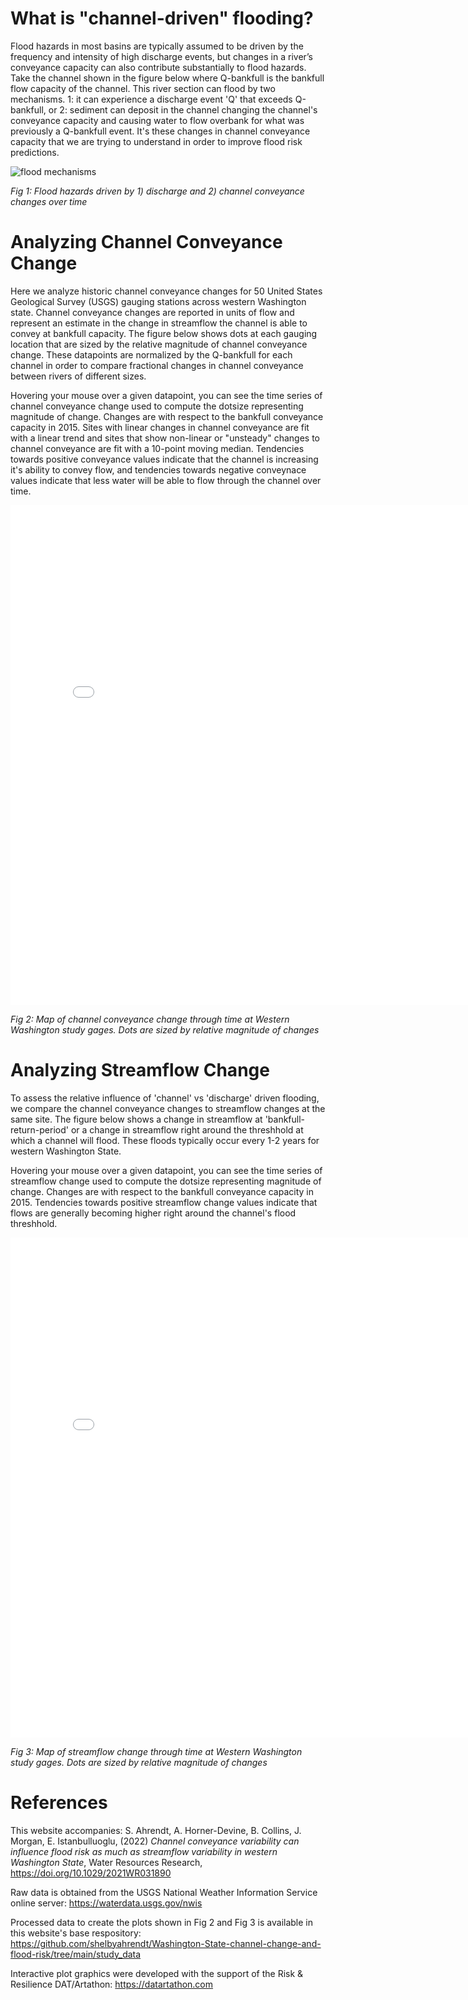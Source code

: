 # What is "channel-driven" flooding?
Flood hazards in most basins are typically assumed to be driven by the frequency and intensity of high discharge events, but changes in a river’s conveyance capacity can also contribute substantially to flood hazards. Take the channel shown in the figure below where Q-bankfull is the bankfull flow capacity of the channel. This river section can flood by two mechanisms. 1: it can experience a discharge event 'Q' that exceeds Q-bankfull, or 2: sediment can deposit in the channel changing the channel's conveyance capacity and causing water to flow overbank for what was previously a Q-bankfull event. It's these changes in channel conveyance capacity that we are trying to understand in order to improve flood risk predictions.

<img src="https://i.imgur.com/FN0xYpt.png" alt="flood mechanisms"/>

*Fig 1: Flood hazards driven by 1) discharge and 2) channel conveyance changes over time*

# Analyzing Channel Conveyance Change

Here we analyze historic channel conveyance changes for 50 United States Geological Survey (USGS) gauging stations across western Washington state. Channel conveyance changes are reported in units of flow and represent an estimate in the change in streamflow the channel is able to convey at bankfull capacity. The figure below shows dots at each gauging location that are sized by the relative magnitude of channel conveyance change. These datapoints are normalized by the Q-bankfull for each channel in order to compare fractional changes in channel conveyance between rivers of different sizes.

Hovering your mouse over a given datapoint, you can see the time series of channel conveyance change used to compute the dotsize representing magnitude of change. Changes are with respect to the bankfull conveyance capacity in 2015. Sites with linear changes in channel conveyance are fit with a linear trend and sites that show non-linear or "unsteady" changes to channel conveyance are fit with a 10-point moving median. Tendencies towards positive conveyance values indicate that the channel is increasing it's ability to convey flow, and tendencies towards negative conveynace values indicate that less water will be able to flow through the channel over time.

<iframe src="channel_change_map.html"
    sandbox="allow-same-origin allow-scripts"
    width="800"
    height="800"
    scrolling="yes"
    seamless="seamless"
    frameborder="0">
</iframe>

*Fig 2: Map of channel conveyance change through time at Western Washington study gages. Dots are sized by relative magnitude of changes*

# Analyzing Streamflow Change

To assess the relative influence of 'channel' vs 'discharge' driven flooding, we compare the channel conveyance changes to streamflow changes at the same site. The figure below shows a change in streamflow at 'bankfull-return-period' or a change in streamflow right around the threshhold at which a channel will flood. These floods typically occur every 1-2 years for western Washington State.

Hovering your mouse over a given datapoint, you can see the time series of streamflow change used to compute the dotsize representing magnitude of change. Changes are with respect to the bankfull conveyance capacity in 2015. Tendencies towards positive streamflow change values indicate that flows are generally becoming higher right around the channel's flood threshhold.

<iframe src="streamflow_change_map.html"
    sandbox="allow-same-origin allow-scripts"
    width="800"
    height="800"
    scrolling="yes"
    seamless="seamless"
    frameborder="0">
</iframe>

*Fig 3: Map of streamflow change through time at Western Washington study gages. Dots are sized by relative magnitude of changes*

# References

This website accompanies: S. Ahrendt, A. Horner-Devine, B. Collins, J. Morgan,  E. Istanbulluoglu, (2022) *Channel conveyance variability can influence flood risk as much as streamflow variability in western Washington State*, Water Resources Research, https://doi.org/10.1029/2021WR031890

Raw data is obtained from the USGS National Weather Information Service online server: https://waterdata.usgs.gov/nwis

Processed data to create the plots shown in Fig 2 and Fig 3 is available in this website's base respository: https://github.com/shelbyahrendt/Washington-State-channel-change-and-flood-risk/tree/main/study_data

Interactive plot graphics were developed with the support of the Risk & Resilience DAT/Artathon: https://datartathon.com

